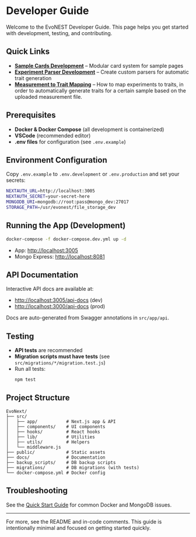 # Developer Guide

Welcome to the EvoNEST Developer Guide. This page helps you get started with development, testing, and contributing.

## Quick Links

- **[Sample Cards Development](./component-development.md)** – Modular card system for sample pages
- **[Experiment Parser Development](./experiment-parser-development.md)** – Create custom parsers for automatic trait generation
- **[Measurement to Trait Mapping](./experiment-to-trait.md)** – How to map experiments to traits, in order to automatically generate traits for a certain sample based on the uploaded measurement file.

## Prerequisites

- **Docker & Docker Compose** (all development is containerized)
- **VSCode** (recommended editor)
- **.env files** for configuration (see `.env.example`)

## Environment Configuration

Copy `.env.example` to `.env.development` or `.env.production` and set your secrets:

```bash
NEXTAUTH_URL=http://localhost:3005
NEXTAUTH_SECRET=your-secret-here
MONGODB_URI=mongodb://root:pass@mongo_dev:27017
STORAGE_PATH=/usr/evonest/file_storage_dev
```

## Running the App (Development)

```bash
docker-compose -f docker-compose.dev.yml up -d
```
- App: [http://localhost:3005](http://localhost:3005)
- Mongo Express: [http://localhost:8081](http://localhost:8081)

## API Documentation

Interactive API docs are available at:
- [http://localhost:3005/api-docs](http://localhost:3005/api-docs) (dev)
- [http://localhost:3000/api-docs](http://localhost:3000/api-docs) (prod)

Docs are auto-generated from Swagger annotations in `src/app/api`.

## Testing

- **API tests** are recommended
- **Migration scripts must have tests** (see `src/migrations/*/migration.test.js`)
- Run all tests:
  ```bash
  npm test
  ```

## Project Structure

```
EvoNext/
├── src/
│   ├── app/           # Next.js app & API
│   ├── components/    # UI components
│   ├── hooks/         # React hooks
│   ├── lib/           # Utilities
│   ├── utils/         # Helpers
│   └── middleware.js
├── public/            # Static assets
├── docs/              # Documentation
├── backup_scripts/    # DB backup scripts
├── migrations/        # DB migrations (with tests)
└── docker-compose.yml # Docker config
```

## Troubleshooting

See the [Quick Start Guide](../getting-started/quick-start.md#common-issues) for common Docker and MongoDB issues.

---

For more, see the README and in-code comments. This guide is intentionally minimal and focused on getting started quickly.
